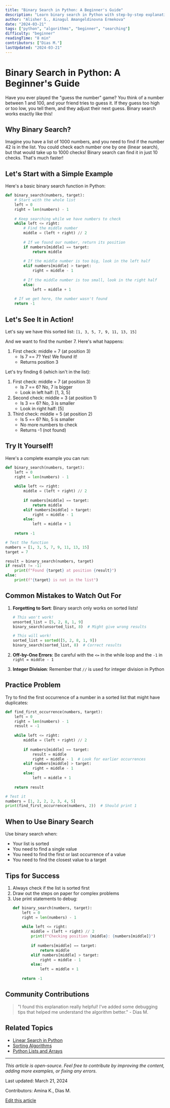 ```yaml
---
title: "Binary Search in Python: A Beginner's Guide"
description: "Learn binary search in Python with step-by-step explanations and interactive examples"
author: "Alisher S., Ainagul Amangeldinovna Ermekova"
date: "2024-03-21"
tags: ["python", "algorithms", "beginner", "searching"]
difficulty: "beginner"
readingTime: "8 min"
contributors: ["Dias M."]
lastUpdated: "2024-03-21"
---
```


# Binary Search in Python: A Beginner's Guide

Have you ever played the "guess the number" game? You think of a number between 1 and 100, and your friend tries to guess it. If they guess too high or too low, you tell them, and they adjust their next guess. Binary search works exactly like this!

## Why Binary Search?

Imagine you have a list of 1000 numbers, and you need to find if the number 42 is in the list. You could check each number one by one (linear search), but that would take up to 1000 checks! Binary search can find it in just 10 checks. That's much faster!

## Let's Start with a Simple Example

Here's a basic binary search function in Python:

```python
def binary_search(numbers, target):
    # Start with the whole list
    left = 0
    right = len(numbers) - 1
    
    # Keep searching while we have numbers to check
    while left <= right:
        # Find the middle number
        middle = (left + right) // 2
        
        # If we found our number, return its position
        if numbers[middle] == target:
            return middle
        
        # If the middle number is too big, look in the left half
        elif numbers[middle] > target:
            right = middle - 1
        
        # If the middle number is too small, look in the right half
        else:
            left = middle + 1
    
    # If we get here, the number wasn't found
    return -1
```

## Let's See It in Action!

Let's say we have this sorted list: `[1, 3, 5, 7, 9, 11, 13, 15]`

And we want to find the number 7. Here's what happens:

1. First check: middle = 7 (at position 3)
   - Is 7 == 7? Yes! We found it!
   - Returns position 3

Let's try finding 6 (which isn't in the list):

1. First check: middle = 7 (at position 3)
   - Is 7 == 6? No, 7 is bigger
   - Look in left half: [1, 3, 5]
2. Second check: middle = 3 (at position 1)
   - Is 3 == 6? No, 3 is smaller
   - Look in right half: [5]
3. Third check: middle = 5 (at position 2)
   - Is 5 == 6? No, 5 is smaller
   - No more numbers to check
   - Returns -1 (not found)

## Try It Yourself!

Here's a complete example you can run:

```python
def binary_search(numbers, target):
    left = 0
    right = len(numbers) - 1
    
    while left <= right:
        middle = (left + right) // 2
        
        if numbers[middle] == target:
            return middle
        elif numbers[middle] > target:
            right = middle - 1
        else:
            left = middle + 1
    
    return -1

# Test the function
numbers = [1, 3, 5, 7, 9, 11, 13, 15]
target = 7

result = binary_search(numbers, target)
if result != -1:
    print(f"Found {target} at position {result}")
else:
    print(f"{target} is not in the list")
```

## Common Mistakes to Watch Out For

1. **Forgetting to Sort**: Binary search only works on sorted lists!
   ```python
   # This won't work!
   unsorted_list = [5, 2, 8, 1, 9]
   binary_search(unsorted_list, 8)  # Might give wrong results
   
   # This will work!
   sorted_list = sorted([5, 2, 8, 1, 9])
   binary_search(sorted_list, 8)  # Correct results
   ```

2. **Off-by-One Errors**: Be careful with the `<=` in the while loop and the `-1` in `right = middle - 1`

3. **Integer Division**: Remember that `//` is used for integer division in Python

## Practice Problem

Try to find the first occurrence of a number in a sorted list that might have duplicates:

```python
def find_first_occurrence(numbers, target):
    left = 0
    right = len(numbers) - 1
    result = -1
    
    while left <= right:
        middle = (left + right) // 2
        
        if numbers[middle] == target:
            result = middle
            right = middle - 1  # Look for earlier occurrences
        elif numbers[middle] > target:
            right = middle - 1
        else:
            left = middle + 1
    
    return result

# Test it
numbers = [1, 2, 2, 2, 3, 4, 5]
print(find_first_occurrence(numbers, 2))  # Should print 1
```

## When to Use Binary Search

Use binary search when:
- Your list is sorted
- You need to find a single value
- You need to find the first or last occurrence of a value
- You need to find the closest value to a target

## Tips for Success

1. Always check if the list is sorted first
2. Draw out the steps on paper for complex problems
3. Use print statements to debug:
   ```python
   def binary_search(numbers, target):
       left = 0
       right = len(numbers) - 1
       
       while left <= right:
           middle = (left + right) // 2
           print(f"Checking position {middle}: {numbers[middle]}")
           
           if numbers[middle] == target:
               return middle
           elif numbers[middle] > target:
               right = middle - 1
           else:
               left = middle + 1
       
       return -1
   ```

## Community Contributions

> "I found this explanation really helpful! I've added some debugging tips that helped me understand the algorithm better." - Dias M.

## Related Topics

- [Linear Search in Python](/articles/linear-search-python)
- [Sorting Algorithms](/articles/sorting-algorithms)
- [Python Lists and Arrays](/articles/python-lists)

---

*This article is open-source. Feel free to contribute by improving the content, adding more examples, or fixing any errors.*

<div class="contribution-info">
  <p>Last updated: March 21, 2024</p>
  <p>Contributors: Amina K., Dias M.</p>
  <a href="https://github.com/selffounder/ed-vibe/edit/main/content/articles/binary-search-python.md" class="contribute-button">
    Edit this article
  </a>
</div> 
